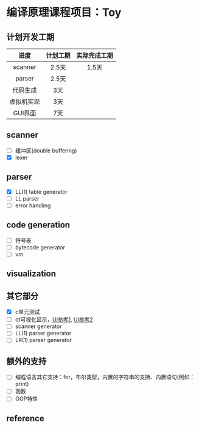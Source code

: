 # 编译原理课程项目：Toy

## 计划开发工期

|进度|计划工期|实际完成工期|
|:---:|:---:|:---:|
|scanner|2.5天|1.5天|
|parser|2.5天||
|代码生成|3天||
|虚拟机实现|3天||
|GUI界面|7天||

## scanner

+ [ ] 缓冲区(double buffering)
+ [x] lexer

## parser

+ [x] LL(1) table generator
+ [ ] LL parser
+ [ ] error handling

## code generation

+ [ ] 符号表
+ [ ] bytecode generator
+ [ ] vm

## visualization

## 其它部分

- [x] c单元测试
- [ ] qt可视化显示，[UI参考1](https://mashplant.online/minidecaf-frontend/), [UI参考2](https://github.com/yunwei37/MIPS-sc-zju)
- [ ] scanner generator
- [ ] LL(1) parser generator
- [ ] LR(1) parser generator

## 额外的支持

- [ ] 编程语言其它支持：for，布尔类型，内置的字符串的支持、内置语句(例如：print)
- [ ] 函数
- [ ] OOP特性

## reference
